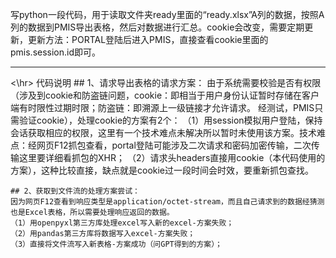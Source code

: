 写python一段代码，用于读取文件夹ready里面的“ready.xlsx”A列的数据，按照A列的数据到PMIS导出表格，然后对数据进行汇总。cookie会改变，需要定期更新，更新方法：PORTAL登陆后进入PMIS，直接查看cookie里面的pmis.session.id即可。
<hr><\hr>
    代码说明
    ## 1、请求导出表格的请求方案：
    由于系统需要校验是否有权限（涉及到cookie和防盗链问题，cookie：即相当于用户身份认证暂时存储在客户端有时限性过期时限；防盗链：即溯源上一级链接才允许请求。
    经测试，PMIS只需验证cookie），处理cookie的方案有2个：
    （1）用session模拟用户登陆，保持会话获取相应的权限，这里有一个技术难点未解决所以暂时未使用该方案。技术难点：经网页F12抓包查看，portal登陆可能涉及二次请求和密码加密传输，二次传输这里要详细看抓包的XHR；
    （2）请求头headers直接用cookie（本代码使用的方案），这种比较直接，缺点就是cookie过一段时间会时效，要重新抓包查找。

    ## 2、获取到文件流的处理方案尝试：
    因为网页F12查看到响应类型是application/octet-stream，而且自己请求到的数据经猜测也是Excel表格，所以需要处理响应返回的数据。
    （1）用openpyxl第三方库处理excel写入新的excel-方案失败；
    （2）用pandas第三方库将数据写入excel-方案失败；
    （3）直接将文件流写入新表格-方案成功（问GPT得到的方案）；
